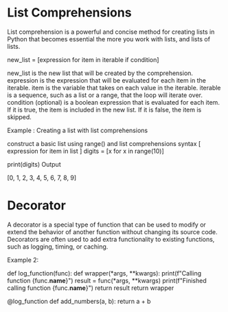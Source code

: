 
# List Comprehensions

List comprehension is a powerful and concise method for creating lists in Python that becomes essential the more you work with lists, and lists of lists.


new_list = [expression for item in iterable if condition]

new_list is the new list that will be created by the comprehension.
expression is the expression that will be evaluated for each item in the iterable.
item is the variable that takes on each value in the iterable.
iterable is a sequence, such as a list or a range, that the loop will iterate over.
condition (optional) is a boolean expression that is evaluated for each item. If it is true, the item is included in the new list. If it is false, the item is skipped.

Example : Creating a list with list comprehensions

construct a basic list using range() and list comprehensions
syntax
[ expression for item in list ]
digits = [x for x in range(10)]

print(digits)
Output

[0, 1, 2, 3, 4, 5, 6, 7, 8, 9]

# Decorator 

A decorator is a special type of function that can be used to modify or extend the behavior of another function without changing its source code. Decorators are often used to add extra functionality to existing functions, such as logging, timing, or caching.

Example 2: 

def log_function(func):
    def wrapper(*args, **kwargs):
        print(f"Calling function {func.__name__}")
        result = func(*args, **kwargs)
        print(f"Finished calling function {func.__name__}")
        return result
    return wrapper

@log_function
def add_numbers(a, b):
    return a + b
